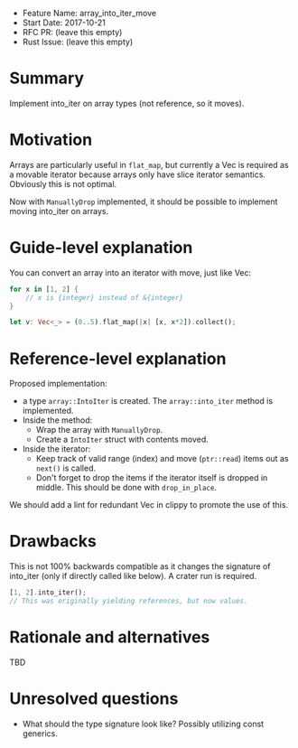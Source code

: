 - Feature Name: array_into_iter_move
- Start Date: 2017-10-21
- RFC PR: (leave this empty)
- Rust Issue: (leave this empty)

# Summary
[summary]: #summary

Implement into_iter on array types (not reference, so it moves).

# Motivation
[motivation]: #motivation

Arrays are particularly useful in `flat_map`, but currently a Vec is required as a movable
iterator because arrays only have slice iterator semantics. Obviously this is not optimal.

Now with `ManuallyDrop` implemented, it should be possible to implement moving into_iter on arrays.

# Guide-level explanation
[guide-level-explanation]: #guide-level-explanation

You can convert an array into an iterator with move, just like Vec:

```rust
for x in [1, 2] {
    // x is {integer} instead of &{integer}
}
```

```rust
let v: Vec<_> = (0..5).flat_map(|x| [x, x*2]).collect();
```

# Reference-level explanation
[reference-level-explanation]: #reference-level-explanation

Proposed implementation:

- a type `array::IntoIter` is created. The `array::into_iter` method is implemented.
- Inside the method:
  * Wrap the array with `ManuallyDrop`.
  * Create a `IntoIter` struct with contents moved.
- Inside the iterator:
  * Keep track of valid range (index) and move (`ptr::read`) items out as `next()` is called.
  * Don't forget to drop the items if the iterator itself is dropped in middle. This should be done with `drop_in_place`.
  
We should add a lint for redundant Vec in clippy to promote the use of this.

# Drawbacks
[drawbacks]: #drawbacks

This is not 100% backwards compatible as it changes the signature of into_iter (only if directly
called like below). A crater run is required.

```rust
[1, 2].into_iter();
// This was originally yielding references, but now values.
```

# Rationale and alternatives
[alternatives]: #alternatives

TBD

# Unresolved questions
[unresolved]: #unresolved-questions

- What should the type signature look like? Possibly utilizing const generics.